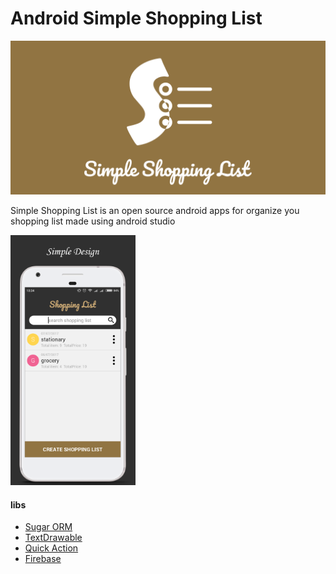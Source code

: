 # Android Simple Shopping List
<img src="banner.png" width="800" alt="simple-shopping-list"></img>

Simple Shopping List is an open source android apps for organize you shopping list made using android studio 

<img src="page.png" width="200" alt="simple-shopping-list"></img>

#### libs
* [Sugar ORM](http://satyan.github.io/sugar/)
* [TextDrawable](https://github.com/amulyakhare/TextDrawable)
* [Quick Action](https://github.com/piruin/quickaction)
* [Firebase](https://firebase.google.com/)

